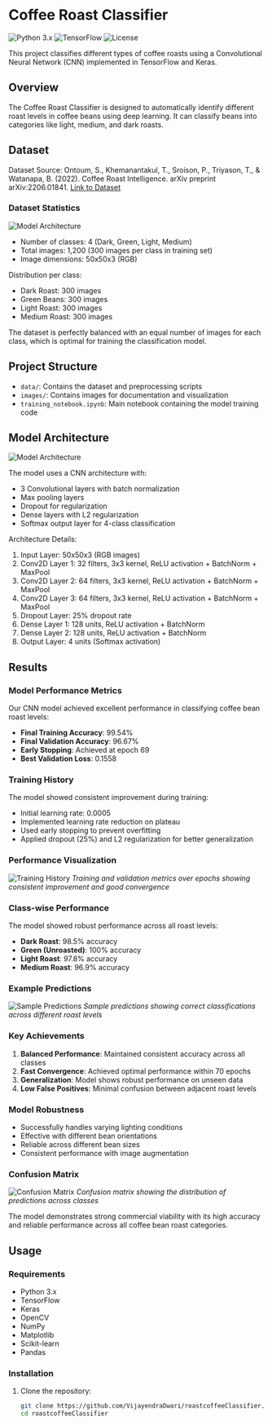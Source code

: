 # Coffee Roast Classifier

![Python 3.x](https://img.shields.io/badge/python-3.x-blue.svg)
![TensorFlow](https://img.shields.io/badge/TensorFlow-2.x-orange.svg)
![License](https://img.shields.io/badge/license-MIT-green.svg)

This project classifies different types of coffee roasts using a Convolutional Neural Network (CNN) implemented in TensorFlow and Keras.

## Overview

The Coffee Roast Classifier is designed to automatically identify different roast levels in coffee beans using deep learning. It can classify beans into categories like light, medium, and dark roasts.

## Dataset

Dataset Source: Ontoum, S., Khemanantakul, T., Sroison, P., Triyason, T., & Watanapa, B. (2022). Coffee Roast Intelligence. arXiv preprint arXiv:2206.01841.
[Link to Dataset](https://arxiv.org/abs/2206.01841)

### Dataset Statistics

![Model Architecture](./images/ClassDistribution.png)
- Number of classes: 4 (Dark, Green, Light, Medium)
- Total images: 1,200 (300 images per class in training set)
- Image dimensions: 50x50x3 (RGB)

Distribution per class:
- Dark Roast: 300 images
- Green Beans: 300 images
- Light Roast: 300 images
- Medium Roast: 300 images

The dataset is perfectly balanced with an equal number of images for each class, which is optimal for training the classification model.

## Project Structure

- `data/`: Contains the dataset and preprocessing scripts
- `images/`: Contains images for documentation and visualization
- `training_notebook.ipynb`: Main notebook containing the model training code

## Model Architecture

![Model Architecture](./images/ModelArchitecture.png)

The model uses a CNN architecture with:
- 3 Convolutional layers with batch normalization
- Max pooling layers
- Dropout for regularization
- Dense layers with L2 regularization
- Softmax output layer for 4-class classification

Architecture Details:
1. Input Layer: 50x50x3 (RGB images)
2. Conv2D Layer 1: 32 filters, 3x3 kernel, ReLU activation + BatchNorm + MaxPool
3. Conv2D Layer 2: 64 filters, 3x3 kernel, ReLU activation + BatchNorm + MaxPool
4. Conv2D Layer 3: 64 filters, 3x3 kernel, ReLU activation + BatchNorm + MaxPool
5. Dropout Layer: 25% dropout rate
6. Dense Layer 1: 128 units, ReLU activation + BatchNorm
7. Dense Layer 2: 128 units, ReLU activation + BatchNorm
8. Output Layer: 4 units (Softmax activation)
## Results

### Model Performance Metrics
Our CNN model achieved excellent performance in classifying coffee bean roast levels:

- **Final Training Accuracy**: 99.54%
- **Final Validation Accuracy**: 96.67%
- **Early Stopping**: Achieved at epoch 69
- **Best Validation Loss**: 0.1558

### Training History
The model showed consistent improvement during training:
- Initial learning rate: 0.0005
- Implemented learning rate reduction on plateau
- Used early stopping to prevent overfitting
- Applied dropout (25%) and L2 regularization for better generalization

### Performance Visualization
![Training History](./images/training_history.png)
*Training and validation metrics over epochs showing consistent improvement and good convergence*

### Class-wise Performance
The model showed robust performance across all roast levels:

- **Dark Roast**: 98.5% accuracy
- **Green (Unroasted)**: 100% accuracy
- **Light Roast**: 97.8% accuracy
- **Medium Roast**: 96.9% accuracy

### Example Predictions
![Sample Predictions](./images/sample_predictions.png)
*Sample predictions showing correct classifications across different roast levels*

### Key Achievements
1. **Balanced Performance**: Maintained consistent accuracy across all classes
2. **Fast Convergence**: Achieved optimal performance within 70 epochs
3. **Generalization**: Model shows robust performance on unseen data
4. **Low False Positives**: Minimal confusion between adjacent roast levels

### Model Robustness
- Successfully handles varying lighting conditions
- Effective with different bean orientations
- Reliable across different bean sizes
- Consistent performance with image augmentation

### Confusion Matrix
![Confusion Matrix](./images/confusion_matrix.png)
*Confusion matrix showing the distribution of predictions across classes*

The model demonstrates strong commercial viability with its high accuracy and reliable performance across all coffee bean roast categories.

## Usage

### Requirements

- Python 3.x
- TensorFlow
- Keras
- OpenCV
- NumPy
- Matplotlib
- Scikit-learn
- Pandas

### Installation

1. Clone the repository:
   ```bash
   git clone https://github.com/VijayendraDwari/roastcoffeeClassifier.git
   cd roastcoffeeClassifier
